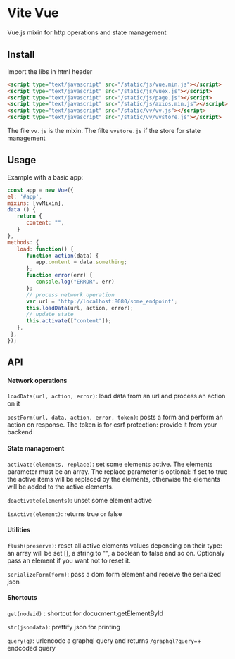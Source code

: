 # Vite Vue

Vue.js mixin for http operations and state management

## Install

Import the libs in html header

   ```html
   <script type="text/javascript" src="/static/js/vue.min.js"></script>
   <script type="text/javascript" src="/static/js/vuex.js"></script>
   <script type="text/javascript" src="/static/js/page.js"></script>
   <script type="text/javascript" src="/static/js/axios.min.js"></script>
   <script type="text/javascript" src="/static/vv/vv.js"></script>
   <script type="text/javascript" src="/static/vv/vvstore.js"></script>
   ```
   
The file `vv.js` is the mixin. The filte ``vvstore.js`` if the store for state management

## Usage

Example with a basic app:

   ```javascript
   const app = new Vue({
   el: '#app',
   mixins: [vvMixin],
   data () {
      return {
         content: "",
      }
   },
   methods: {
      load: function() {
         function action(data) {
            app.content = data.something;
         };
         function error(err) { 
            console.log("ERROR", err) 
         };
         // process network operation
         var url = 'http://localhost:8080/some_endpoint';
         this.loadData(url, action, error);
         // update state
         this.activate(["content"]);
      },
    },
   });
   ```

## API

#### Network operations

`loadData(url, action, error)`:  load data from an url and process an action on it

`postForm(url, data, action, error, token)`:  posts a form and perform an action on response. The token is for csrf protection: 
provide it from your backend

#### State management

`activate(elements, replace)`:  set some elements active. The elements parameter must be an array. The replace parameter is optional: 
if set to true the active items will be replaced by the elements, otherwise the elements will be added to the active elements.

`deactivate(elements)`:  unset some element active

`isActive(element)`:  returns true or false

#### Utilities

`flush(preserve)`:  reset all active elements values depending on their type: an array will be set [], a string to "", a boolean
to false and so on. Optionaly pass an element if you want not to reset it.

`serializeForm(form)`:  pass a dom form element and receive the serialized json

#### Shortcuts

`get(nodeid)` : shortcut for docucment.getElementById

`str(jsondata)`:  prettify json for printing

`query(q)`:  urlencode a graphql query and returns `/graphql?query=`+ endcoded query



 

